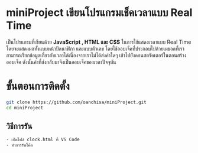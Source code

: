 # miniProject เขียนโปรแกรมเช็คเวลาแบบ Real Time

เป็นโปรแกรมที่เขียนด้วย **JavaScript , HTML และ CSS** ในการใช้แสดงเวลาแบบ Real Time โดยจะแสดงผลทั้งแบบหน้าปัดนาฬิกา และแบบตัวเลข โดยใช้ออบเจ็คที่ประกอบไปด้วยเมธอดที่เราสามารถเรียกข้อมูลเกี่ยวกับเวลาได้เนื่องจากเราไม่ได้ส่งค่าใดๆ เข้าไปยังคอนสตรัคเตอร์ในตอนสร้างออบเจ็ค ดังนั้นค่าที่ส่งกลับมาจึงเป็นออบเจ็คของเวลาปัจจุบัน


# ขั้นตอนการติดตั้ง

```bash
git clone https://github.com/oanchisa/miniProject.git
cd miniProject
```

## วิธีการรัน

```bash
- เปิดไฟล์ clock.html ที่ VS Code
- ทำการรันโค้ด
```
